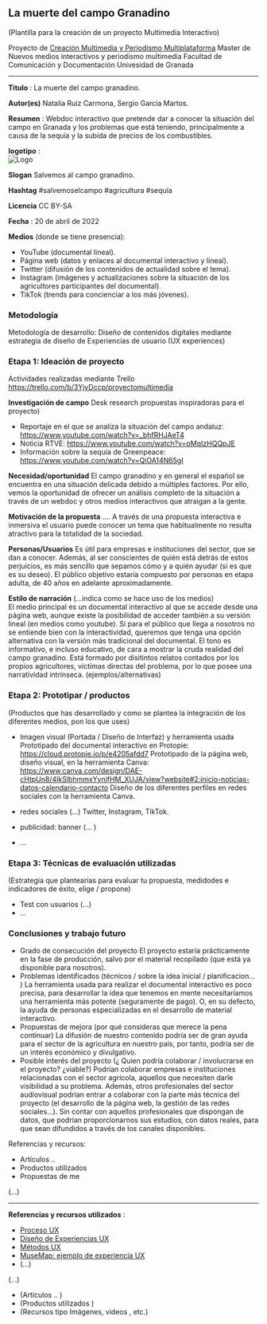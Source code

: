 ## La muerte del campo Granadino 

(Plantilla para la creación de un proyecto Multimedia Interactivo)

Proyecto de [Creación Multimedia y Periodismo Multiplataforma](https://github.com/mgea/PeriodismoMultimedia)
Master de Nuevos medios interactivos y periodismo multimedia
Facultad de Comunicación y Documentación
Univesidad de Granada  

----

**Titulo** : La muerte del campo granadino.

**Autor(es)** Natalia Ruiz Carmona, Sergio García Martos.

**Resumen** : Webdoc interactivo que pretende dar a conocer la situación del campo en Granada y los problemas que está teniendo, principalmente a causa de la sequía y la subida de precios de los combustibles.


**logotipo** :  
![Logo](https://user-images.githubusercontent.com/102685965/164268089-8c5c5a22-6c48-436a-8ec0-032c49dde9ac.png)


**Slogan** Salvemos al campo granadino.

**Hashtag**  #salvemoselcampo #agricultura #sequía

**Licencia** CC BY-SA

**Fecha** : 20 de abril de 2022

**Medios** (donde se tiene presencia): 
- YouTube (documental lineal).
- Página web (datos y enlaces al documental interactivo y lineal).
- Twitter (difusión de los contenidos de actualidad sobre el tema).
- Instagram (imágenes y actualizaciones sobre la situación de los agricultores participantes del documental).
- TikTok (trends para concienciar a los más jóvenes).
### Metodología

Metodología de desarrollo: Diseño de contenidos digitales mediante estrategia de diseño de Experiencias de usuario (UX experiences) 

### Etapa 1: Ideación de proyecto 

Actividades realizadas mediante Trello https://trello.com/b/3YjvDccp/proyectomultimedia

**Investigación de campo**   Desk research propuestas inspiradoras para el proyecto) 

- Reportaje en el que se analiza la situación del campo andaluz: https://www.youtube.com/watch?v=_bhfRHJAeT4 
-	Noticia RTVE: https://www.youtube.com/watch?v=pMqIzHQQpJE 
-	Información sobre la sequía de Greenpeace: https://www.youtube.com/watch?v=QiOA14N65gI 

**Necesidad/oportunidad** El campo granadino y en general el español se encuentra en una situación delicada debido a múltiples factores. Por ello, vemos la oportunidad de ofrecer un análisis completo de la situación a través de un webdoc y otros medios interactivos que atraigan a la gente.

**Motivación de la propuesta** .... A través de una propuesta interactiva e inmersiva el usuario puede conocer un tema que habitualmente no resulta atractivo para la totalidad de la sociedad.

**Personas/Usuarios** Es útil para empresas e instituciones del sector, que se dan a conocer. Además, al ser conscientes de quién está detrás de estos perjuicios, es más sencillo que sepamos cómo y a quién ayudar (si es que es su deseo). El público objetivo estaría compuesto por personas en etapa adulta, de 40 años en adelante aproximadamente.

**Estilo de narración**  (...indica como se hace uso de los medios)  
El medio principal es un documental interactivo al que se accede desde una página web, aunque existe la posibilidad de acceder también a su versión lineal (en medios como youtube). Si para el público que llega a nosotros no se entiende bien con la interactividad, queremos que tenga una opción alternativa con la versión más tradicional del documental.
El tono es informativo, e incluso educativo, de cara a mostrar la cruda realidad del campo granadino. Está formado por disitintos relatos contados por los propios agricultores, víctimas directas del problema, por lo que posee una narratividad intrínseca.
(ejemplos/alternativas) 

### Etapa 2: Prototipar / productos 

(Productos que has desarrollado y como se plantea la integración de los diferentes medios, pon los que uses) 

* Imagen visual (Portada / Diseño de Interfaz) y herramienta usada 
Prototipado del documental interactivo en Protopie: https://cloud.protopie.io/p/e4205afdd7
Prototipado de la página web, diseño visual, en la herramienta Canva: https://www.canva.com/design/DAE-cHtpUn8/4IkSlbhmmxYynjfHM_XUJA/view?website#2:inicio-noticias-datos-calendario-contacto
Diseño de los diferentes perfiles en redes sociales con la herramienta Canva.
* redes sociales (...) 
Twitter, Instagram, TikTok. 
* publicidad: banner (... ) 

* ...

### Etapa 3: Técnicas de evaluación utilizadas

(Estrategia que plantearías para evaluar tu propuesta, medidodes e indicadores de éxito, elige / propone) 

* Test con usuarios (...) 
* ... 





### Conclusiones y trabajo futuro


* Grado de consecución del proyecto 
  El proyecto estaría prácticamente en la fase de producción, salvo por el material recopilado (que está ya disponible para nosotros).
* Problemas identificados  (técnicos / sobre la idea inicial / planificacion… ) 
  La herramienta usada para realizar el documental interactivo es poco precisa, para desarrollar la idea que tenemos en mente necesitaríamos una herramienta más potente (seguramente de pago). O, en su defecto, la ayuda de personas especializadas en el desarrollo de material interactivo.
* Propuestas de mejora (por qué consideras que merece la pena continuar)
  La difusión de nuestro contenido podría ser de gran ayuda para el sector de la agricultura en nuestro país, por tanto, podría ser de un interés económico y divulgativo. 
* Posible interés del proyecto (¿ Quien podría  colaborar / involucrarse en el proyecto? ¿viable?)
  Podrían colaborar empresas e instituciones relacionadas con el sector agrícola, aquellos que necesiten darle visibilidad a su problema. Además, otros profesionales del sector audiovisual podrían entrar a colaborar con la parte más técnica del proyecto (el desarrollo de la página web, la gestión de las redes sociales...). Sin contar con aquellos profesionales que dispongan de datos, que podrían proporcionarnos sus estudios, con datos reales, para que sean difundidos a través de los canales disponibles. 

Referencias y recursos: 

* Artículos ..  
* Productos utilizados  
* Propuestas de me

(...)






----

**Referencias y recursos utilizados** :

* [Proceso UX](https://uxmastery.com/resources/process/)
* [Diseño de Experiencias UX](http://www.nosolousabilidad.com/articulos/uxd.htm) 
* [Métodos UX](https://mgea.github.io/UX-DIU-Checklist/index.html) 
* [MuseMap: ejemplo de experiencia UX](https://blog.prototypr.io/musemap-street-art-app-ux-case-study-9bec6a99823b) 
* (...) 

(...)
* (Artículos ..  )
* (Productos utilizados ) 
* (Recursos tipo Imágenes, videos , etc.) 












